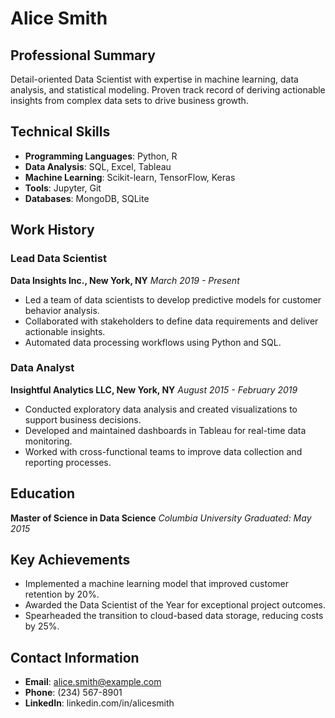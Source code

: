 # Alice Smith

## Professional Summary
Detail-oriented Data Scientist with expertise in machine learning, data analysis, and statistical modeling. Proven track record of deriving actionable insights from complex data sets to drive business growth.

## Technical Skills
- **Programming Languages**: Python, R
- **Data Analysis**: SQL, Excel, Tableau
- **Machine Learning**: Scikit-learn, TensorFlow, Keras
- **Tools**: Jupyter, Git
- **Databases**: MongoDB, SQLite

## Work History

### Lead Data Scientist
**Data Insights Inc., New York, NY**
*March 2019 - Present*
- Led a team of data scientists to develop predictive models for customer behavior analysis.
- Collaborated with stakeholders to define data requirements and deliver actionable insights.
- Automated data processing workflows using Python and SQL.

### Data Analyst
**Insightful Analytics LLC, New York, NY**
*August 2015 - February 2019*
- Conducted exploratory data analysis and created visualizations to support business decisions.
- Developed and maintained dashboards in Tableau for real-time data monitoring.
- Worked with cross-functional teams to improve data collection and reporting processes.

## Education
**Master of Science in Data Science**
*Columbia University*
*Graduated: May 2015*

## Key Achievements
- Implemented a machine learning model that improved customer retention by 20%.
- Awarded the Data Scientist of the Year for exceptional project outcomes.
- Spearheaded the transition to cloud-based data storage, reducing costs by 25%.

## Contact Information
- **Email**: alice.smith@example.com
- **Phone**: (234) 567-8901
- **LinkedIn**: linkedin.com/in/alicesmith
